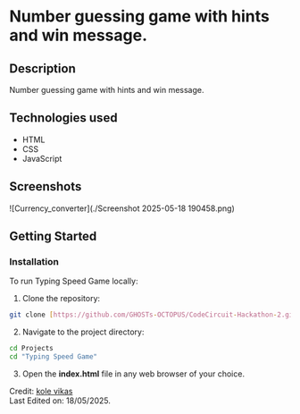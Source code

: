# Number guessing game with hints and win message.
## Description
Number guessing game with hints and win message.

## Technologies used

- HTML
- CSS
- JavaScript

## Screenshots

![Currency_converter](./Screenshot 2025-05-18 190458.png)

## Getting Started

### Installation

To run Typing Speed Game locally:

1. Clone the repository:

 ```bash
 git clone [https://github.com/GHOSTs-OCTOPUS/CodeCircuit-Hackathon-2.git]
 ```

 2. Navigate to the project directory:

 ```bash
 cd Projects
 cd "Typing Speed Game"
 ```

 3. Open the **index.html** file in any web browser of your choice. 

 

Credit: [kole vikas](https://github.com/GHOSTs-OCTOPUS)<br>
Last Edited on: 18/05/2025.
